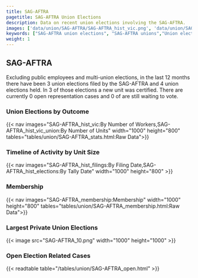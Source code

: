 ```yaml
---
title: SAG-AFTRA
pagetitle: SAG-AFTRA Union Elections
description: Data on recent union elections involving the SAG-AFTRA.
images: ['data/union/SAG-AFTRA/SAG-AFTRA_hist_vic.png', 'data/union/SAG-AFTRA/SAG-AFTRA_hist_size.png', 'data/union/SAG-AFTRA/SAG-AFTRA_10.png']
keywords: ["SAG-AFTRA union elections", "SAG-AFTRA unions","Union elections"]
weight: 1
---
```

##  SAG-AFTRA

Excluding public employees and multi-union elections, in the last 12 months there have been 3 union elections filed by the SAG-AFTRA and 4 union elections held. In 3 of those elections a new unit was certified. There are currently 0 open representation cases and 0 of are still waiting to vote.

### Union Elections by Outcome
{{< nav images="SAG-AFTRA_hist_vic:By Number of Workers,SAG-AFTRA_hist_vic_union:By Number of Units" width="1000" height="800" tables="tables/union/SAG-AFTRA_stats.html:Raw Data">}}

### Timeline of Activity by Unit Size
{{< nav images="SAG-AFTRA_hist_filings:By Filing Date,SAG-AFTRA_hist_elections:By Tally Date" width="1000" height="800" >}}

### Membership
{{< nav images="SAG-AFTRA_membership:Membership" width="1000" height="800" tables="tables/union/SAG-AFTRA_membership.html:Raw Data">}}

### Largest Private Union Elections
{{< image src="SAG-AFTRA_10.png" width="1000" height="1000"  >}}

### Open Election Related Cases
{{< readtable table="/tables/union/SAG-AFTRA_open.html" >}}

